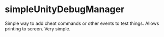 # simpleUnityDebugManager

Simple way to add cheat commands or other events to test things.
Allows printing to screen.
Very simple.

